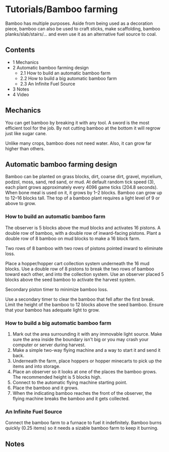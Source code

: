 # Tutorials/Bamboo farming
Bamboo has multiple purposes. Aside from being used as a decoration piece, bamboo can also be used to craft sticks, make scaffolding, bamboo planks/slab/stairs/... and even use it as an alternative fuel source to coal.

## Contents
- 1 Mechanics
- 2 Automatic bamboo farming design
	- 2.1 How to build an automatic bamboo farm
	- 2.2 How to build a big automatic bamboo farm
	- 2.3 An Infinite Fuel Source
- 3 Notes
- 4 Video

## Mechanics

You can get bamboo by breaking it with any tool. A sword is the most efficient tool for the job. By not cutting bamboo at the bottom it will regrow just like sugar cane.

Unlike many crops, bamboo does not need water. Also, it can grow far higher than others.

## Automatic bamboo farming design
Bamboo can be planted on grass blocks, dirt, coarse dirt, gravel, mycelium, podzol, moss, sand, red sand, or mud. At default random tick speed (3), each plant grows approximately every 4096 game ticks (204.8 seconds). When bone meal is used on it, it grows by 1–2 blocks. Bamboo can grow up to 12–16 blocks tall. The top of a bamboo plant requires a light level of 9 or above to grow.

### How to build an automatic bamboo farm
The observer is 5 blocks above the mud blocks and activates 16 pistons.  A double row of bamboo, with a double row of inward-facing pistons.
Plant a double row of 8 bamboo on mud blocks to make a 16 block farm. 

Two rows of 8 bamboo with two rows of pistons pointed inward to eliminate loss.

Place a hopper/hopper cart collection system underneath the 16 mud blocks.  Use a double row of 8 pistons to break the two rows of bamboo toward each other, and into the collection system.  Use an observer placed 5 blocks above the seed bamboo to activate the harvest system.  

Secondary piston timer to minimize bamboo loss.


Use a secondary timer to clear the bamboo that fell after the first break.  Limit the height of the bamboo to 12 blocks above the seed bamboo.  Ensure that your bamboo has adequate light to grow.

### How to build a big automatic bamboo farm
1. Mark out the area surrounding it with any immovable light source. Make sure the area inside the boundary isn't big or you may crash your computer or server during harvest.
2. Make a simple two-way flying machine and a way to start it and send it back.
3. Underneath the farm, place hoppers or hopper minecarts to pick up the items and into storage.
4. Place an observer so it looks at one of the places the bamboo grows. The recommended height is 5 blocks high.
5. Connect to the automatic flying machine starting point.
6. Place the bamboo and it grows.
7. When the indicating bamboo reaches the front of the observer, the flying machine breaks the bamboo and it gets collected.

### An Infinite Fuel Source
Connect the bamboo farm to a furnace to fuel it indefinitely. Bamboo burns quickly (0.25 items) so it needs a sizable bamboo farm to keep it burning.

## Notes



